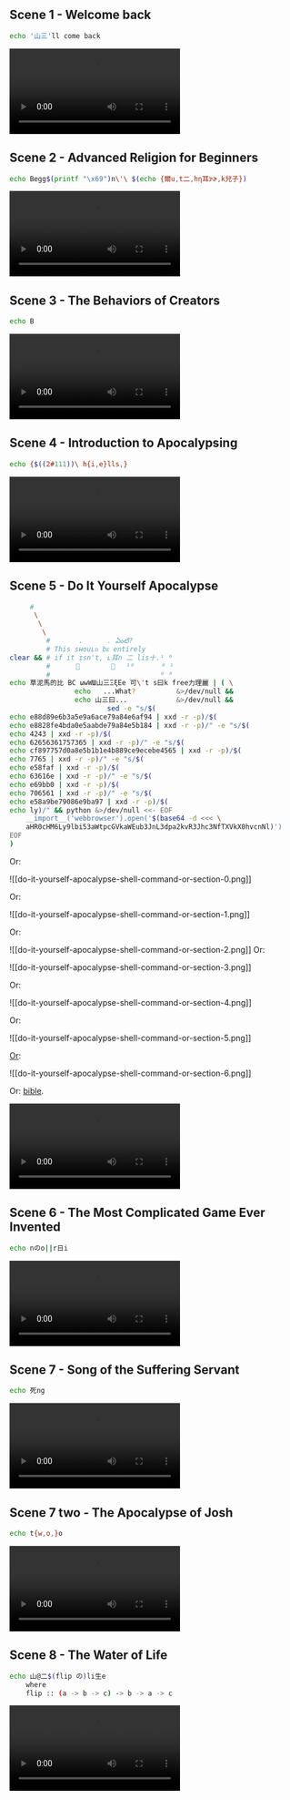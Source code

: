 ## Scene 1 - Welcome back

```sh
echo '山三'll come back
```

<video style="max-width:100%; height:auto;" src="https://fukkot.com/1-welcome-back.mp4" controls=""></video>


## Scene 2 - Advanced Religion for Beginners

```sh
echo Begg$(printf "\x69")n\'\ $(echo {爾u,t二,hη耳ɝɚ,k兒子})
```


<video style="max-width:100%; height:auto;" src="https://fukkot.com/2-advanced-religion-for-beginners.mp4" controls=""></video>

## Scene 3 - The Behaviors of Creators

```sh
echo B
```

<video style="max-width:100%; height:auto;" src="https://fukkot.com/3-the-behaviors-of-creators.mp4" controls=""></video>

## Scene 4 - Introduction to Apocalypsing

```sh
echo {$((2#111))\ h{i,e}lls,}
```

<video style="max-width:100%; height:auto;" src="https://fukkot.com/4-introduction-to-apocalypsing.mp4" controls=""></video>

## Scene 5 - Do It Yourself Apocalypse

```sh
	 #
	  \
	   \
	    \
         #       .      . ఏంటి?
         # This sʜouʟᴅ bᴇ entirely
clear && # if it ɪsn't, ʟ耳n 二 lis十.¹ ⁰
         #	　　 👋	  　🙏　 ¹⁰　     ⁰ ¹
         #                           ⁰ ⁰
echo 草泥馬的比 BC ωwWШ山三ΞξEe 可\'t s曰k free力理麗 | ( \
				echo   ...What?          &>/dev/null &&
				echo 山三曰...            &>/dev/null &&
	 			        sed -e "s/$(
echo e88d89e6b3a5e9a6ace79a84e6af94 | xxd -r -p)/$(
echo e8828fe4bda0e5aabde79a84e5b184 | xxd -r -p)/" -e "s/$(
echo 4243 | xxd -r -p)/$(
echo 62656361757365 | xxd -r -p)/" -e "s/$(
echo cf897757d0a8e5b1b1e4b889ce9ecebe4565 | xxd -r -p)/$(
echo 7765 | xxd -r -p)/" -e "s/$(
echo e58faf | xxd -r -p)/$(
echo 63616e | xxd -r -p)/" -e "s/$(
echo e69bb0 | xxd -r -p)/$(
echo 706561 | xxd -r -p)/" -e "s/$(
echo e58a9be79086e9ba97 | xxd -r -p)/$(
echo ly)/" && python &>/dev/null <<- EOF
	__import__('webbrowser').open('$(base64 -d <<< \
	aHR0cHM6Ly9lbi53aWtpcGVkaWEub3JnL3dpa2kvR3Jhc3NfTXVkX0hvcnNl)')
EOF
)
```
Or:

![[do-it-yourself-apocalypse-shell-command-or-section-0.png]]

Or:

![[do-it-yourself-apocalypse-shell-command-or-section-1.png]]

Or:

![[do-it-yourself-apocalypse-shell-command-or-section-2.png]]
Or:

![[do-it-yourself-apocalypse-shell-command-or-section-3.png]]

Or:

![[do-it-yourself-apocalypse-shell-command-or-section-4.png]]

Or:

![[do-it-yourself-apocalypse-shell-command-or-section-5.png]]

[Or](https://en.wikipedia.org/wiki/Martian_language#:~:text=Chinese%20online%20netizens%20later%20followed,language%20to%20deceive%20the%20censorship):

![[do-it-yourself-apocalypse-shell-command-or-section-6.png]]

Or: [bible]().

<video style="max-width:100%; height:auto;" src="https://fukkot.com/5-do-it-yourself-apocalypse.mp4" controls=""></video>

## Scene 6 - The Most Complicated Game Ever Invented

```sh
echo nのo||r日i
```

<video style="max-width:100%; height:auto;" src="https://fukkot.com/6-the-most-complicated-game-ever-invented.mp4" controls=""></video>

## Scene 7 - Song of the Suffering Servant

```sh
echo 死ng
```

<video style="max-width:100%; height:auto;" src="https://fukkot.com/7-song-of-the-suffering-servant.mp4" controls=""></video>

## Scene 7 two - The Apocalypse of Josh
```sh
echo t{w,o,}o
```

<video style="max-width:100%; height:auto;" src="https://fukkot.com/7-the-apocalypse-of-josh.mp4" controls=""></video>

## Scene 8 - The Water of Life

```sh
echo 山@二$(flip の)li生e
	where
	flip :: (a -> b -> c) -> b -> a -> c
```

<video style="max-width:100%; height:auto;" src="https://fukkot.com/8-the-water-of-life.mp4" controls=""></video>
